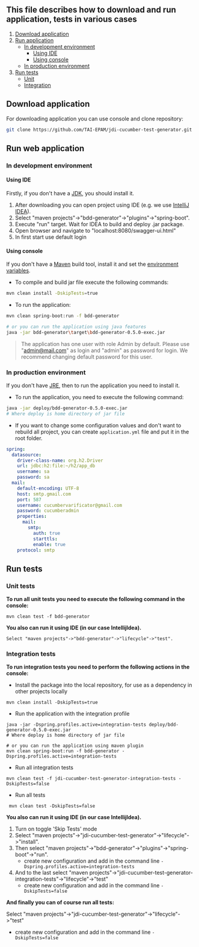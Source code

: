 ## This file describes how to download and run application, tests in various cases
 1. [Download application](#download-application)
 2. [Run application](#run-web-application)
 	- [In development environment](#in-development-environment)
 		- [Using IDE](#using-ide)
 		- [Using console](#using-console)	
 	- [In production environment](#in-production-environment)
 3. [Run tests](#run-tests)
 	- [Unit](#unit-tests)
 	- [Integration](#integration-tests) 


## Download application
For downloading application you can use console and clone repository:
```bash
git clone https://github.com/TAI-EPAM/jdi-cucumber-test-generator.git
```

## Run web application
### In development environment
#### Using IDE
Firstly, if you don't have a [JDK](http://www.oracle.com/technetwork/java/javase/downloads/index.html), you should install it.

1. After downloading you can open project using IDE (e.g. we  use [IntelliJ IDEA](https://www.jetbrains.com/idea/download/#section=windows)). 
2. Select "maven projects"->"bdd-generator"->"plugins"->"spring-boot".
3. Execute "run" target. Wait for IDEA to build and deploy .jar package. 
4. Open browser and navigate to "localhost:8080/swagger-ui.html"
5. In first start use default login

#### Using console
If you don't have a [Maven](https://maven.apache.org/download.cgi) build tool, install it and set the [environment variables](https://www.mkyong.com/maven/how-to-install-maven-in-windows/).
* To compile and build jar file execute the following commands:
```bash
mvn clean install -DskipTests=true
```
* To run the application:
```bash
mvn clean spring-boot:run -f bdd-generator

# or you can run the application using java features
java -jar bdd-generator\target\bdd-generator-0.5.0-exec.jar 
```

>The application has one user with role Admin by default.
>Please use "admin@mail.com" as login and "admin" as password for login.
>We recommend changing default password for this user.

### In production environment
If you don't have [JRE](http://www.oracle.com/technetwork/java/javase/downloads/index.html), then to run the application you need to install it.

* To run the application, you need to execute the following command:
```bash
java -jar deploy/bdd-generator-0.5.0-exec.jar
# Where deploy is home directory of jar file
```
* If you want to change some configuration values and don't want to rebuild all project, you can
create `application.yml` file and put it in the root folder.
```yaml
spring:
  datasource:
    driver-class-name: org.h2.Driver
    url: jdbc:h2:file:~/h2/app_db
    username: sa
    password: sa
  mail:
  	default-encoding: UTF-8
    host: smtp.gmail.com
    port: 587
    username: cucumbervarificator@gmail.com
    password: cucumberadmin
    properties:
      mail:
        smtp:
          auth: true
          starttls:
          enable: true
    protocol: smtp
``` 

## Run tests
### Unit tests
**To run all unit tests you need to execute the following command in the console:**
 
 ```text
 mvn clean test -f bdd-generator
 ```
**You also can run it using IDE (in our case IntellijIdea).**

`Select "maven projects"->"bdd-generator"->"lifecycle"->"test".`
 
### Integration tests
**To run integration tests you need to perform the following actions in the console:**
 
* Install the package into the local repository, for use as a dependency in other projects locally
 ```text
 mvn clean install -DskipTests=true
 ```
* Run the application with the integration profile
 ```text
 java -jar -Dspring.profiles.active=integration-tests deploy/bdd-generator-0.5.0-exec.jar
 # Where deploy is home directory of jar file
 
# or you can run the application using maven plugin
 mvn clean spring-boot:run -f bdd-generator -Dspring.profiles.active=integration-tests
 ```
* Run all integration tests
 ```text
 mvn clean test -f jdi-cucumber-test-generator-integration-tests -DskipTests=false
 ```
* Run all tests
```text
 mvn clean test -DskipTests=false
 ```
 
 **You also can run it using IDE (in our case IntellijIdea).**
 1. Turn on toggle 'Skip Tests' mode
 2. Select "maven projects"->"jdi-cucumber-test-generator"->"lifecycle"->"install".
 3. Then select "maven projects"->"bdd-generator"->"plugins"->"spring-boot"->"run".
 	- create new configuration and add in the command line `-Dspring.profiles.active=integration-tests`
 4. And to the last select "maven projects"->"jdi-cucumber-test-generator-integration-tests"->"lifecycle"->"test"
    - create new configuration and add in the command line `-DskipTests=false`
  
 **And finally you can of course run all tests:**
 
  Select "maven projects"->"jdi-cucumber-test-generator"->"lifecycle"->"test"
  - create new configuration and add in the command line `-DskipTests=false`